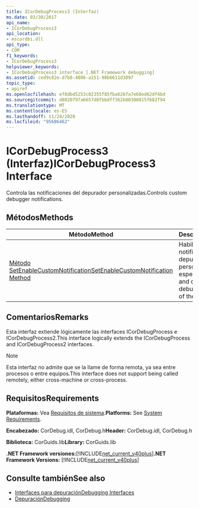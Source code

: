 ```yaml
---
title: ICorDebugProcess3 (Interfaz)
ms.date: 03/30/2017
api_name:
- ICorDebugProcess3
api_location:
- mscordbi.dll
api_type:
- COM
f1_keywords:
- ICorDebugProcess3
helpviewer_keywords:
- ICorDebugProcess3 interface [.NET Framework debugging]
ms.assetid: ced9c82e-d7b0-4806-a151-98b6611d3097
topic_type:
- apiref
ms.openlocfilehash: ef8dbd5253c02355f85fba626fa7e68ed62df4bd
ms.sourcegitcommit: d8020797a6657d0fbbdff362b80300815f682f94
ms.translationtype: MT
ms.contentlocale: es-ES
ms.lasthandoff: 11/24/2020
ms.locfileid: "95686462"
---
```

# <a name="icordebugprocess3-interface"></a><span data-ttu-id="cc920-102">ICorDebugProcess3 (Interfaz)</span><span class="sxs-lookup"><span data-stu-id="cc920-102">ICorDebugProcess3 Interface</span></span>

<span data-ttu-id="cc920-103">Controla las notificaciones del depurador personalizadas.</span><span class="sxs-lookup"><span data-stu-id="cc920-103">Controls custom debugger notifications.</span></span>  
  
## <a name="methods"></a><span data-ttu-id="cc920-104">Métodos</span><span class="sxs-lookup"><span data-stu-id="cc920-104">Methods</span></span>  
  
|<span data-ttu-id="cc920-105">Método</span><span class="sxs-lookup"><span data-stu-id="cc920-105">Method</span></span>|<span data-ttu-id="cc920-106">Descripción</span><span class="sxs-lookup"><span data-stu-id="cc920-106">Description</span></span>|  
|------------|-----------------|  
|[<span data-ttu-id="cc920-107">Método SetEnableCustomNotification</span><span class="sxs-lookup"><span data-stu-id="cc920-107">SetEnableCustomNotification Method</span></span>](icordebugprocess3-setenablecustomnotification-method.md)|<span data-ttu-id="cc920-108">Habilita y deshabilita las notificaciones del depurador personalizado del tipo especificado.</span><span class="sxs-lookup"><span data-stu-id="cc920-108">Enables and disables custom debugger notifications of the specified type.</span></span>|  
  
## <a name="remarks"></a><span data-ttu-id="cc920-109">Comentarios</span><span class="sxs-lookup"><span data-stu-id="cc920-109">Remarks</span></span>  

 <span data-ttu-id="cc920-110">Esta interfaz extiende lógicamente las interfaces ICorDebugProcess e ICorDebugProcess2.</span><span class="sxs-lookup"><span data-stu-id="cc920-110">This interface logically extends the ICorDebugProcess and ICorDebugProcess2 interfaces.</span></span>  
  
> [!NOTE]
> <span data-ttu-id="cc920-111">Esta interfaz no admite que se la llame de forma remota, ya sea entre procesos o entre equipos.</span><span class="sxs-lookup"><span data-stu-id="cc920-111">This interface does not support being called remotely, either cross-machine or cross-process.</span></span>  
  
## <a name="requirements"></a><span data-ttu-id="cc920-112">Requisitos</span><span class="sxs-lookup"><span data-stu-id="cc920-112">Requirements</span></span>  

 <span data-ttu-id="cc920-113">**Plataformas:** Vea [Requisitos de sistema](../../get-started/system-requirements.md).</span><span class="sxs-lookup"><span data-stu-id="cc920-113">**Platforms:** See [System Requirements](../../get-started/system-requirements.md).</span></span>  
  
 <span data-ttu-id="cc920-114">**Encabezado:** CorDebug.idl, CorDebug.h</span><span class="sxs-lookup"><span data-stu-id="cc920-114">**Header:** CorDebug.idl, CorDebug.h</span></span>  
  
 <span data-ttu-id="cc920-115">**Biblioteca:** CorGuids.lib</span><span class="sxs-lookup"><span data-stu-id="cc920-115">**Library:** CorGuids.lib</span></span>  
  
 <span data-ttu-id="cc920-116">**.NET Framework versiones:**[!INCLUDE[net_current_v40plus](../../../../includes/net-current-v40plus-md.md)]</span><span class="sxs-lookup"><span data-stu-id="cc920-116">**.NET Framework Versions:** [!INCLUDE[net_current_v40plus](../../../../includes/net-current-v40plus-md.md)]</span></span>  
  
## <a name="see-also"></a><span data-ttu-id="cc920-117">Consulte también</span><span class="sxs-lookup"><span data-stu-id="cc920-117">See also</span></span>

- [<span data-ttu-id="cc920-118">Interfaces para depuración</span><span class="sxs-lookup"><span data-stu-id="cc920-118">Debugging Interfaces</span></span>](debugging-interfaces.md)
- [<span data-ttu-id="cc920-119">Depuración</span><span class="sxs-lookup"><span data-stu-id="cc920-119">Debugging</span></span>](index.md)
